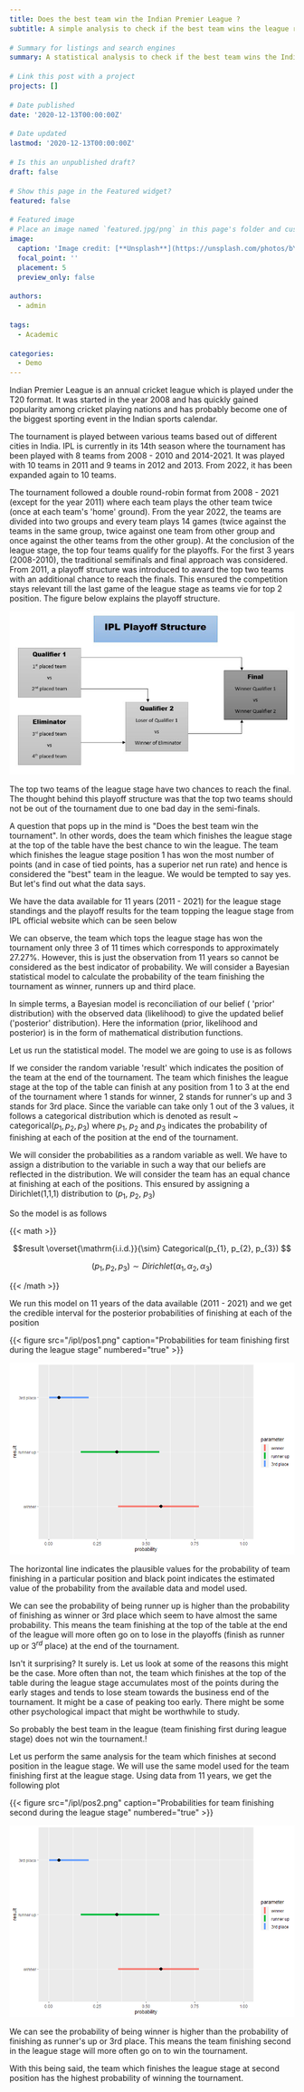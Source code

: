 ```yaml
---
title: Does the best team win the Indian Premier League ?
subtitle: A simple analysis to check if the best team wins the league reveals a rather surprising result.

# Summary for listings and search engines
summary: A statistical analysis to check if the best team wins the Indian Premier league. Analysis indicates a rather surprising result.

# Link this post with a project
projects: []

# Date published
date: '2020-12-13T00:00:00Z'

# Date updated
lastmod: '2020-12-13T00:00:00Z'

# Is this an unpublished draft?
draft: false

# Show this page in the Featured widget?
featured: false

# Featured image
# Place an image named `featured.jpg/png` in this page's folder and customize its options here.
image:
  caption: 'Image credit: [**Unsplash**](https://unsplash.com/photos/bY4cqxp7vos)'
  focal_point: ''
  placement: 5
  preview_only: false

authors:
  - admin

tags:
  - Academic

categories:
  - Demo
---
```


Indian Premier League is an annual cricket league which is played under the T20 format. It was started in the year 2008 and has quickly gained popularity among cricket playing nations and has probably become one of the biggest sporting event in the Indian sports calendar.

The tournament is played between various teams based out of different cities in India. IPL is currently in its 14th season where the tournament has been played with 8 teams from 2008 - 2010 and 2014-2021. It was played with 10 teams in 2011 and 9 teams in 2012 and 2013. From 2022, it has been expanded again to 10 teams.

The tournament followed a double round-robin format from 2008 - 2021 (except for the year 2011) where each team plays the other team twice (once at each team's 'home' ground). From the year 2022, the teams are divided into two groups and every team plays 14 games (twice against the teams in the same group, twice against one team from other group and once against the other teams from the other group). At the conclusion of the league stage, the top four teams qualify for the playoffs. For the first 3 years (2008-2010), the traditional semifinals and final approach was considered. From 2011, a playoff structure was introduced to award the top two teams with an additional chance to reach the finals. This ensured the competition stays relevant till the last game of the league stage as teams vie for top 2 position. The figure below explains the playoff structure.

![png](./playoff_structure.png)

The top two teams of the league stage have two chances to reach the final. The thought behind this playoff structure was that the top two teams should not be out of the tournament due to one bad day in the semi-finals.

A question that pops up in the mind is "Does the best team win the tournament". In other words, does the team which finishes the league stage at the top of the table have the best chance to win the league. The team which finishes the league stage position 1 has won the most number of points (and in case of tied points, has a superior net run rate) and hence is considered the "best" team in the league. We would be tempted to say yes. But let's find out what the data says. 



We have the data available for 11 years (2011 - 2021)  for the league stage standings and the playoff results for the team topping the league stage from IPL official website which can be seen below


We can observe, the team which tops the league stage has won the tournament only three 3 of 11 times which corresponds to approximately 27.27%. However, this is just the observation from 11 years so cannot be considered as the best indicator of probability. We will consider a Bayesian statistical model to calculate the probability of the team finishing the tournament as winner, runners up and third place.



In simple terms, a Bayesian model is reconciliation of our belief ( 'prior' distribution) with the observed data (likelihood) to give the updated belief ('posterior' distribution). Here the information (prior, likelihood and posterior) is in the form of mathematical distribution functions.



Let us run the statistical model. The model we are going to use is as follows

If we consider the random variable 'result' which indicates the position of the team at the end of the tournament. The team which finishes the league stage at the top of the table can finish at any position from 1 to 3 at the end of the tournament where 1 stands for winner, 2 stands for runner's up and 3 stands for 3rd place. Since the variable can take only 1 out of the 3 values, it follows a categorical distribution which is denoted as result ~ categorical($p_{1}, p_{2}, p_{3}$) where $p_{1}$, $p_{2}$ and $p_{3}$ indicates the probability of finishing at each of the position at the end of the tournament. 

We will consider the probabilities as a random variable as well. We have to assign a distribution to the variable in such a way that our beliefs are reflected in the distribution. We will consider the team has an equal chance at finishing at each of the positions. This ensured by assigning a Dirichlet(1,1,1) distribution to ($p_{1}$, $p_{2}$, $p_{3}$)

So the model is as follows

{{< math >}}

$$result \overset{\mathrm{i.i.d.}}{\sim} Categorical(p_{1}, p_{2}, p_{3}) $$

$$(p_{1}, p_{2}, p_{3}) \sim Dirichlet(\alpha_{1}, \alpha_{2}, \alpha_{3}) $$

{{< /math >}}


We run this model on 11 years of the data available (2011 - 2021) and we get the credible interval for the posterior probabilities of finishing at each of the position

{{< figure src="/ipl/pos1.png" caption="Probabilities for team finishing first during the league stage"  numbered="true" >}}

![png](./pos2.png)

The horizontal line indicates the plausible values for the probability of team finishing in a particular position and black point indicates the estimated value of the probability from the available data and model used.

We can see the probability of being runner up is higher than the probability of finishing as winner or 3rd place which seem to have almost the same probability. This means the team finishing at the top of the table at the end of the league will more often go on to lose in the playoffs (finish as runner up or $3^{rd}$ place) at the end of the tournament. 

Isn't it surprising? It surely is. Let us look at some of the reasons this might be the case. More often than not, the team which finishes at the top of the table during the league stage accumulates most of the points during the early stages and tends to lose steam towards the business end of the tournament. It might be a case of peaking too early. There might be some other psychological impact that might be worthwhile to study.

So probably the best team in the league (team finishing first during league stage) does not win the tournament.! 

Let us perform the same analysis for the team which finishes at second position in the league stage. We will use the same model used for the team finishing first at the league stage. Using data from 11 years, we get the following plot

{{< figure src="/ipl/pos2.png" caption="Probabilities for team finishing second during the league stage" numbered="true" >}}

![png](./pos2.png)

We can see the probability of being winner is higher than the probability of finishing as runner's up or 3rd place. This means the team finishing second in the league stage will more often go on to win the tournament.

With this being said, the team which finishes the league stage at second position has the highest probability of winning the tournament. 

